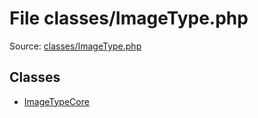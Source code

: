 File classes/ImageType.php
=========

Source: [classes/ImageType.php](https://github.com/PrestaShop/PrestaShop/blob/1.5.3.1/classes/ImageType.php)


Classes
-------

* [ImageTypeCore](class.ImageTypeCore.md)

